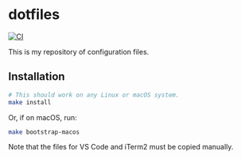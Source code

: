 # dotfiles

[![CI](https://github.com/brcrista/dotfiles/workflows/CI/badge.svg)](https://github.com/brcrista/dotfiles/actions?query=workflow%3ACI)

This is my repository of configuration files.

## Installation

```sh
# This should work on any Linux or macOS system.
make install
```

Or, if on macOS, run:

```sh
make bootstrap-macos
```

Note that the files for VS Code and iTerm2 must be copied manually.

